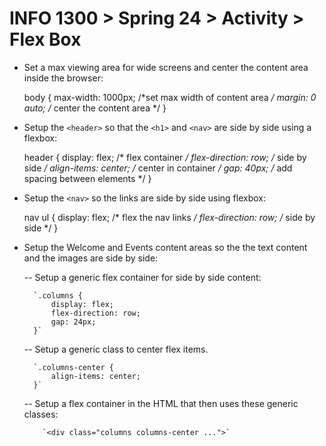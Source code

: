 # INFO 1300 > Spring 24 > Activity > Flex Box

- Set a max viewing area for wide screens and center the content area inside the browser:

    body {
        max-width: 1000px; /*set max width of content area */
        margin: 0 auto; /* center the content area */
    }

- Setup the `<header>` so that the `<h1>` and `<nav>` are side by side using a flexbox:

    header {
        display: flex; /* flex container */
        flex-direction: row; /* side by side */
        align-items: center; /* center in container */
        gap: 40px; /* add spacing between elements */
    }

- Setup the `<nav>` so the links are side by side using flexbox:

    nav ul {
       display: flex; /* flex the nav links */
        flex-direction: row; /* side by side */
    }

- Setup the Welcome and Events content areas so the the text content and the images are side by side:

    --  Setup a generic flex container for side by side content:

        `.columns {
            display: flex;
            flex-direction: row;
            gap: 24px;
        }`

    -- Setup a generic class to center flex items.

        `.columns-center {
            align-items: center;
        }`

    -- Setup a flex container in the HTML that then uses these generic classes:

          `<div class="columns columns-center ...">`
